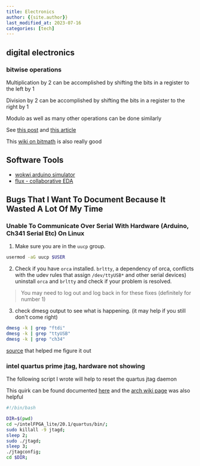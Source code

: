 ```yaml
---
title: Electronics
author: {{site.author}}
last_modified_at: 2023-07-16
categories: [tech]
---
```

<!--
This is where I try to store all the information that I frequently forget or need a refresher on.

## connectors

crimp connectors often have a lip that can be pressed in order to remove the wires from the connector.

some common connectors are:

- jst
- dupont
- molex

[This video](https://www.youtube.com/watch?v=GZOh1NzqzzU) is a very thorough explanation of how to crimp many types of connectors.

-->
## digital electronics

### bitwise operations

Multiplication by 2 can be accomplished by shifting the bits in a register to the left by 1

Division by 2 can be accomplished by shifting the bits in a register to the right by 1

Modulo as well as many other operations can be done similarly

See [this post](https://mastodon.social/@elbosso/106767096728015399) and [this article](https://graphics.stanford.edu/~seander/bithacks.html)

This [wiki on bitmath](https://bisqwit.iki.fi/story/howto/bitmath/) is also really good

## Software Tools

- [wokwi arduino simulator](https://wokwi.com/)
- [flux - collaborative EDA](https://www.flux.ai/p)

## Bugs That I Want To Document Because It Wasted A Lot Of My Time

### Unable To Communicate Over Serial With Hardware (Arduino, Ch341 Serial Etc) On Linux

1. Make sure you are in the ``uucp`` group.

```bash
usermod -aG uucp $USER
```

2. Check if you have ``orca`` installed. ``brltty``, a dependency of orca, conflicts with the udev rules that assign ``/dev/ttyUSB*`` and other serial devices) uninstall ``orca`` and ``brltty`` and check if your problem is resolved.

> You may need to log out and log back in for these fixes (definitely for number 1)

3. check dmesg output to see what is happening. (it may help if you still don't come right)

```bash
dmesg -k | grep "ftdi"
dmesg -k | grep "ttyUSB"
dmesg -k | grep "ch34"
```

[source](https://www.ftdichip.com/Support/Documents/TechnicalNotes/TN_102_Customising_FTDI_VID_PID_In_Linux(FT_000081).pdf) that helped me figure it out

### intel quartus prime jtag, hardware not showing

The following script I wrote will help to reset the quartus jtag daemon

This quirk can be found documented [here](https://ecen3350.rocks/static/usb-blaster.pdf) and the [arch wiki page](https://wiki.archlinux.org/title/Intel_Quartus_Prime#Error_when_scanning_hardware_-_Server_error) was also helpful

```bash
#!/bin/bash

DIR=$(pwd)
cd ~/intelFPGA_lite/20.1/quartus/bin/;
sudo killall -9 jtagd;
sleep 2;
sudo ./jtagd;
sleep 3;
./jtagconfig;
cd $DIR;
```
